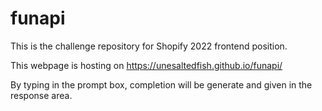# funapi

This is the challenge repository for Shopify 2022 frontend position.

This webpage is hosting on https://unesaltedfish.github.io/funapi/

By typing in the prompt box, completion will be generate and given in the response area.
